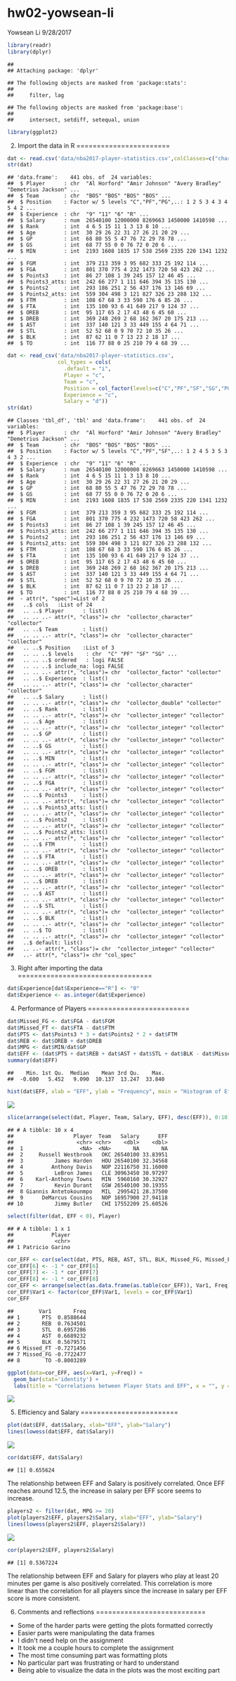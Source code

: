hw02-yowsean-li
================
Yowsean Li
9/28/2017

``` r
library(readr)
library(dplyr)
```

    ## 
    ## Attaching package: 'dplyr'

    ## The following objects are masked from 'package:stats':
    ## 
    ##     filter, lag

    ## The following objects are masked from 'package:base':
    ## 
    ##     intersect, setdiff, setequal, union

``` r
library(ggplot2)
```

2. Import the data in R
=======================

``` r
dat <- read.csv('data/nba2017-player-statistics.csv',colClasses=c("character", "character", "factor", "character", "double", rep("integer", 19)))
str(dat)
```

    ## 'data.frame':    441 obs. of  24 variables:
    ##  $ Player      : chr  "Al Horford" "Amir Johnson" "Avery Bradley" "Demetrius Jackson" ...
    ##  $ Team        : chr  "BOS" "BOS" "BOS" "BOS" ...
    ##  $ Position    : Factor w/ 5 levels "C","PF","PG",..: 1 2 5 3 4 3 4 5 4 2 ...
    ##  $ Experience  : chr  "9" "11" "6" "R" ...
    ##  $ Salary      : num  26540100 12000000 8269663 1450000 1410598 ...
    ##  $ Rank        : int  4 6 5 15 11 1 3 13 8 10 ...
    ##  $ Age         : int  30 29 26 22 31 27 26 21 20 29 ...
    ##  $ GP          : int  68 80 55 5 47 76 72 29 78 78 ...
    ##  $ GS          : int  68 77 55 0 0 76 72 0 20 6 ...
    ##  $ MIN         : int  2193 1608 1835 17 538 2569 2335 220 1341 1232 ...
    ##  $ FGM         : int  379 213 359 3 95 682 333 25 192 114 ...
    ##  $ FGA         : int  801 370 775 4 232 1473 720 58 423 262 ...
    ##  $ Points3     : int  86 27 108 1 39 245 157 12 46 45 ...
    ##  $ Points3_atts: int  242 66 277 1 111 646 394 35 135 130 ...
    ##  $ Points2     : int  293 186 251 2 56 437 176 13 146 69 ...
    ##  $ Points2_atts: int  559 304 498 3 121 827 326 23 288 132 ...
    ##  $ FTM         : int  108 67 68 3 33 590 176 6 85 26 ...
    ##  $ FTA         : int  135 100 93 6 41 649 217 9 124 37 ...
    ##  $ OREB        : int  95 117 65 2 17 43 48 6 45 60 ...
    ##  $ DREB        : int  369 248 269 2 68 162 367 20 175 213 ...
    ##  $ AST         : int  337 140 121 3 33 449 155 4 64 71 ...
    ##  $ STL         : int  52 52 68 0 9 70 72 10 35 26 ...
    ##  $ BLK         : int  87 62 11 0 7 13 23 2 18 17 ...
    ##  $ TO          : int  116 77 88 0 25 210 79 4 68 39 ...

``` r
dat <- read_csv('data/nba2017-player-statistics.csv',
                col_types = cols(
                  .default = "i",
                  Player = "c",
                  Team = "c",
                  Position = col_factor(levels=c("C","PF","SF","SG","PG")),
                  Experience = "c",
                  Salary = "d"))
str(dat)
```

    ## Classes 'tbl_df', 'tbl' and 'data.frame':    441 obs. of  24 variables:
    ##  $ Player      : chr  "Al Horford" "Amir Johnson" "Avery Bradley" "Demetrius Jackson" ...
    ##  $ Team        : chr  "BOS" "BOS" "BOS" "BOS" ...
    ##  $ Position    : Factor w/ 5 levels "C","PF","SF",..: 1 2 4 5 3 5 3 4 3 2 ...
    ##  $ Experience  : chr  "9" "11" "6" "R" ...
    ##  $ Salary      : num  26540100 12000000 8269663 1450000 1410598 ...
    ##  $ Rank        : int  4 6 5 15 11 1 3 13 8 10 ...
    ##  $ Age         : int  30 29 26 22 31 27 26 21 20 29 ...
    ##  $ GP          : int  68 80 55 5 47 76 72 29 78 78 ...
    ##  $ GS          : int  68 77 55 0 0 76 72 0 20 6 ...
    ##  $ MIN         : int  2193 1608 1835 17 538 2569 2335 220 1341 1232 ...
    ##  $ FGM         : int  379 213 359 3 95 682 333 25 192 114 ...
    ##  $ FGA         : int  801 370 775 4 232 1473 720 58 423 262 ...
    ##  $ Points3     : int  86 27 108 1 39 245 157 12 46 45 ...
    ##  $ Points3_atts: int  242 66 277 1 111 646 394 35 135 130 ...
    ##  $ Points2     : int  293 186 251 2 56 437 176 13 146 69 ...
    ##  $ Points2_atts: int  559 304 498 3 121 827 326 23 288 132 ...
    ##  $ FTM         : int  108 67 68 3 33 590 176 6 85 26 ...
    ##  $ FTA         : int  135 100 93 6 41 649 217 9 124 37 ...
    ##  $ OREB        : int  95 117 65 2 17 43 48 6 45 60 ...
    ##  $ DREB        : int  369 248 269 2 68 162 367 20 175 213 ...
    ##  $ AST         : int  337 140 121 3 33 449 155 4 64 71 ...
    ##  $ STL         : int  52 52 68 0 9 70 72 10 35 26 ...
    ##  $ BLK         : int  87 62 11 0 7 13 23 2 18 17 ...
    ##  $ TO          : int  116 77 88 0 25 210 79 4 68 39 ...
    ##  - attr(*, "spec")=List of 2
    ##   ..$ cols   :List of 24
    ##   .. ..$ Player      : list()
    ##   .. .. ..- attr(*, "class")= chr  "collector_character" "collector"
    ##   .. ..$ Team        : list()
    ##   .. .. ..- attr(*, "class")= chr  "collector_character" "collector"
    ##   .. ..$ Position    :List of 3
    ##   .. .. ..$ levels    : chr  "C" "PF" "SF" "SG" ...
    ##   .. .. ..$ ordered   : logi FALSE
    ##   .. .. ..$ include_na: logi FALSE
    ##   .. .. ..- attr(*, "class")= chr  "collector_factor" "collector"
    ##   .. ..$ Experience  : list()
    ##   .. .. ..- attr(*, "class")= chr  "collector_character" "collector"
    ##   .. ..$ Salary      : list()
    ##   .. .. ..- attr(*, "class")= chr  "collector_double" "collector"
    ##   .. ..$ Rank        : list()
    ##   .. .. ..- attr(*, "class")= chr  "collector_integer" "collector"
    ##   .. ..$ Age         : list()
    ##   .. .. ..- attr(*, "class")= chr  "collector_integer" "collector"
    ##   .. ..$ GP          : list()
    ##   .. .. ..- attr(*, "class")= chr  "collector_integer" "collector"
    ##   .. ..$ GS          : list()
    ##   .. .. ..- attr(*, "class")= chr  "collector_integer" "collector"
    ##   .. ..$ MIN         : list()
    ##   .. .. ..- attr(*, "class")= chr  "collector_integer" "collector"
    ##   .. ..$ FGM         : list()
    ##   .. .. ..- attr(*, "class")= chr  "collector_integer" "collector"
    ##   .. ..$ FGA         : list()
    ##   .. .. ..- attr(*, "class")= chr  "collector_integer" "collector"
    ##   .. ..$ Points3     : list()
    ##   .. .. ..- attr(*, "class")= chr  "collector_integer" "collector"
    ##   .. ..$ Points3_atts: list()
    ##   .. .. ..- attr(*, "class")= chr  "collector_integer" "collector"
    ##   .. ..$ Points2     : list()
    ##   .. .. ..- attr(*, "class")= chr  "collector_integer" "collector"
    ##   .. ..$ Points2_atts: list()
    ##   .. .. ..- attr(*, "class")= chr  "collector_integer" "collector"
    ##   .. ..$ FTM         : list()
    ##   .. .. ..- attr(*, "class")= chr  "collector_integer" "collector"
    ##   .. ..$ FTA         : list()
    ##   .. .. ..- attr(*, "class")= chr  "collector_integer" "collector"
    ##   .. ..$ OREB        : list()
    ##   .. .. ..- attr(*, "class")= chr  "collector_integer" "collector"
    ##   .. ..$ DREB        : list()
    ##   .. .. ..- attr(*, "class")= chr  "collector_integer" "collector"
    ##   .. ..$ AST         : list()
    ##   .. .. ..- attr(*, "class")= chr  "collector_integer" "collector"
    ##   .. ..$ STL         : list()
    ##   .. .. ..- attr(*, "class")= chr  "collector_integer" "collector"
    ##   .. ..$ BLK         : list()
    ##   .. .. ..- attr(*, "class")= chr  "collector_integer" "collector"
    ##   .. ..$ TO          : list()
    ##   .. .. ..- attr(*, "class")= chr  "collector_integer" "collector"
    ##   ..$ default: list()
    ##   .. ..- attr(*, "class")= chr  "collector_integer" "collector"
    ##   ..- attr(*, "class")= chr "col_spec"

3. Right after importing the data
=================================

``` r
dat$Experience[dat$Experience=="R"] <- "0"
dat$Experience <- as.integer(dat$Experience)
```

4. Performance of Players
=========================

``` r
dat$Missed_FG <- dat$FGA - dat$FGM
dat$Missed_FT <- dat$FTA - dat$FTM
dat$PTS <- dat$Points3 * 3 + dat$Points2 * 2 + dat$FTM
dat$REB <- dat$OREB + dat$DREB
dat$MPG <- dat$MIN/dat$GP
dat$EFF <- (dat$PTS + dat$REB + dat$AST + dat$STL + dat$BLK - dat$Missed_FG - dat$Missed_FT - dat$TO) / dat$GP
summary(dat$EFF)
```

    ##    Min. 1st Qu.  Median    Mean 3rd Qu.    Max. 
    ##  -0.600   5.452   9.090  10.137  13.247  33.840

``` r
hist(dat$EFF, xlab = "EFF", ylab = "Frequency", main = "Histogram of Efficiency (EFF)")
```

![](hw02-yowsean-li_files/figure-markdown_github-ascii_identifiers/unnamed-chunk-6-1.png)

``` r
slice(arrange(select(dat, Player, Team, Salary, EFF), desc(EFF)), 0:10)
```

    ## # A tibble: 10 x 4
    ##                   Player  Team   Salary      EFF
    ##                    <chr> <chr>    <dbl>    <dbl>
    ##  1                  <NA>  <NA>       NA       NA
    ##  2     Russell Westbrook   OKC 26540100 33.83951
    ##  3          James Harden   HOU 26540100 32.34568
    ##  4         Anthony Davis   NOP 22116750 31.16000
    ##  5          LeBron James   CLE 30963450 30.97297
    ##  6    Karl-Anthony Towns   MIN  5960160 30.32927
    ##  7          Kevin Durant   GSW 26540100 30.19355
    ##  8 Giannis Antetokounmpo   MIL  2995421 28.37500
    ##  9      DeMarcus Cousins   NOP 16957900 27.94118
    ## 10          Jimmy Butler   CHI 17552209 25.60526

``` r
select(filter(dat, EFF < 0), Player)
```

    ## # A tibble: 1 x 1
    ##            Player
    ##             <chr>
    ## 1 Patricio Garino

``` r
cor_EFF <- cor(select(dat, PTS, REB, AST, STL, BLK, Missed_FG, Missed_FT, TO), select(dat, EFF))
cor_EFF[6] <- -1 * cor_EFF[6]
cor_EFF[7] <- -1 * cor_EFF[7]
cor_EFF[8] <- -1 * cor_EFF[8]
cor_EFF <- arrange(select(as.data.frame(as.table(cor_EFF)), Var1, Freq), desc(Freq))
cor_EFF$Var1 <- factor(cor_EFF$Var1, levels = cor_EFF$Var1)
cor_EFF
```

    ##        Var1       Freq
    ## 1       PTS  0.8588644
    ## 2       REB  0.7634501
    ## 3       STL  0.6957286
    ## 4       AST  0.6689232
    ## 5       BLK  0.5679571
    ## 6 Missed_FT -0.7271456
    ## 7 Missed_FG -0.7722477
    ## 8        TO -0.8003289

``` r
ggplot(data=cor_EFF, aes(x=Var1, y=Freq)) +
  geom_bar(stat='identity') +
  labs(title = "Correlations between Player Stats and EFF", x = "", y = "Correlation")
```

![](hw02-yowsean-li_files/figure-markdown_github-ascii_identifiers/unnamed-chunk-10-1.png)

5. Efficiency and Salary
========================

``` r
plot(dat$EFF, dat$Salary, xlab="EFF", ylab="Salary")
lines(lowess(dat$EFF, dat$Salary))
```

![](hw02-yowsean-li_files/figure-markdown_github-ascii_identifiers/unnamed-chunk-11-1.png)

``` r
cor(dat$EFF, dat$Salary)
```

    ## [1] 0.655624

The relationship between EFF and Salary is positively correlated. Once EFF reaches around 12.5, the increase in salary per EFF score seems to increase.

``` r
players2 <- filter(dat, MPG >= 20)
plot(players2$EFF, players2$Salary, xlab="EFF", ylab="Salary")
lines(lowess(players2$EFF, players2$Salary))
```

![](hw02-yowsean-li_files/figure-markdown_github-ascii_identifiers/unnamed-chunk-12-1.png)

``` r
cor(players2$EFF, players2$Salary)
```

    ## [1] 0.5367224

The relationship between EFF and Salary for players who play at least 20 minutes per game is also positively correlated. This correlation is more linear than the correlation for all players since the increase in salary per EFF score is more consistent.

6. Comments and reflections
===========================

-   Some of the harder parts were getting the plots formatted correctly
-   Easier parts were manipulating the data frames
-   I didn't need help on the assignment
-   It took me a couple hours to complete the assignment
-   The most time consuming part was formatting plots
-   No particular part was frustrating or hard to understand
-   Being able to visualize the data in the plots was the most exciting part
